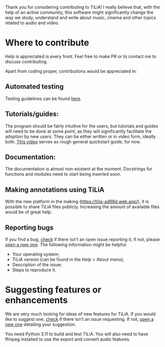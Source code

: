 Thank you for considering contributing to TiLiA! I really believe that, with the help of an active community, this software might significantly change the way we study, understand and write about music, cinema and other topics related to audio and video.

# Where to contribute
Help is appreciated is every front. Feel free to make PR or to contact me to discuss contributing.

Apart from coding proper, contributions would be appreciated in:

## Automated testing
Testing guidelines can be found [here](./TESTING.md).

## Tutorials/guides:
The program should be fairly intuitive for the users, but tutorials and guides will need to be done at some point, as they will significantly facilitate the adoption by new users. They can be either written or in video form, ideally both. [This video](https://vimeo.com/767282249) serves as rough general quickstart guide, for now.

## Documentation:
The documentation is almost non-existent at the moment. Docstrings for functions and modules need to start being inserted soon.

## Making annotations using TiLiA
With the new platform in the making (https://tilia-ad98d.web.app/), it is possible to share TiLiA files publicly. Increasing the amount of available files would be of great help.

## Reporting bugs
If you find a bug, [check](https://github.com/FelipeDefensor/TiLiA/issues) if there isn't an open issue reporting it, if not, please [open a new one](https://github.com/FelipeDefensor/TiLiA/issues/new). The following information might be helpful:

- Your operating system;
- TiLiA version (can be found in the Help > About menu);
- Description of the issue;
- Steps to reproduce it.

# Suggesting features or enhancements
We are very much looking for ideas of new features for TiLiA. If you would like to suggest one, [check](https://github.com/FelipeDefensor/TiLiA/issues) if there isn't an issue requesting. If not, [open a new one](https://github.com/FelipeDefensor/TiLiA/issues/new) detailing your suggestion.

You need Python 3.11 to build and test TiLiA. You will also need to have ffmpeg installed to use the export and convert audio features.
